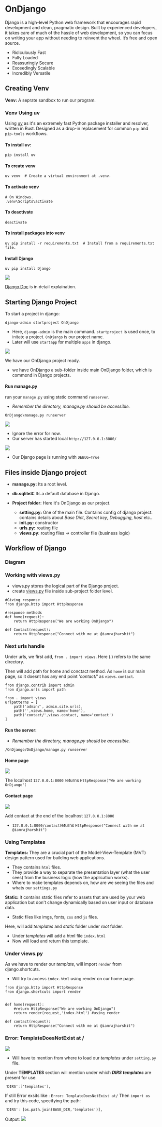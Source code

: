 # OnDjango
Django is a high-level Python web framework that encourages rapid development and clean, pragmatic design. Built by experienced developers, it takes care of much of the hassle of web development, so you can focus on writing your app without needing to reinvent the wheel. It’s free and open source.
- Ridiculously Fast
- Fully Loaded
- Reassuringly Secure
- Exceedingly Scalable
- Incredibly Versatile

## Creating Venv 
**Venv:** A seprate sandbox to run our program.

### Venv Using uv
Using [uv](https://pypi.org/project/uv/) as it's an extremely fast Python package installer and resolver, written in Rust.
Designed as a drop-in replacement for common `pip` and `pip-tools` workflows.

#### To install uv:
```
pip install uv
```
#### To create venv

```
uv venv  # Create a virtual environment at .venv.

```
#### To activate venv
```
# On Windows.
.venv\Scripts\activate
```
#### To deactivate 
```
deactivate
```
#### To install packages into venv
```
uv pip install -r requirements.txt  # Install from a requirements.txt file.
```
#### Install Django
```
uv pip install Django
```
<img src="img\01_uv pip Django.png">

[Django Doc](https://docs.djangoproject.com/en/5.0/) is in detail explaination.

## Starting Django Project
To start a project in django:
```
django-admin startproject OnDjango
```
- Here, `django-admin` is the main command.
`startproject` is used once, to initate a project.
`OnDjango` is our project name.
- Later will use `startapp` for multiple `apps` in django.

<img src="img\02_Project.png">

We have our OnDjango project ready.
- we have OnDjango a sub-folder inside main OnDjango folder, which is commond in Django projects.

#### Run manage.py
run your `manage.py` using static command `runserver`.
- *Remember the directory, manage.py should be accessible.*
```
OnDjango\manage.py runserver
```
<img src= "img\03_runserver.png">

- Ignore the error for now.
- Our server has started local `http://127.0.0.1:8000/`

<img src="img\04_server.png">

- Our Django page is running with `DEBUG=True`

## Files inside Django project

- **manage.py:** Its a root level.
- **db.sqlite3:** Its a default database in Django.

- **Project folder:** Here it's OnDjango as our project.
    - **setting.py:** One of the main file. Contains config of django project.
    contains details about *Base Dict*, *Secret key*, *Debugging*, *host* etc..
    - **__init__.py:** constructor
    - **urls.py:** routing file
    - **views.py:** routing files -> controller file (business logic)

## Workflow of Django

### Diagram


### Working with views.py
- views.py stores the logical part of the Django project.
- create [views.py](OnDjango\OnDjango\views.py) file inside sub-project folder level.

```
#Giving response 
from django.http import HttpResponse

#response methods
def home(request):
    return HttpResponse("We are working OnDjango")

def Contact(request):
    return HttpResponse("Connect with me at @iamrajharshit")

```
### Next urls handle

Under urls, we first add, `from . import views`. Here (.) refers to the same directory.

Then will add path for home and conctact method.
As `home` is our main page, so it doesnt has any end point *'contact/'* as `views.contact`.
```
from django.contrib import admin
from django.urls import path

from . import views
urlpatterns = [
    path('admin/', admin.site.urls),
    path('',views.home, name='home'),
    path('contact/',views.contact, name='contact')
]
```
#### Run the server:
- *Remember the directory, manage.py should be accessible.*
```
/OnDjango/OnDjango/manage.py runserver
```
#### Home page 
<img src="img\05_home.png">

The localhost `127.0.0.1:8000` returns `HttpResponse("We are working OnDjango")` 

#### Contact page

<img src="img\06_contact.png">

Add contact at the end of the localhost `127.0.0.1:8000`
- `127.0.0.1:8000/contact`returns `HttpResponse("Connect with me at @iamrajharshit")`


### Using Templates

**Templates:** They are a crucial part of the Model-View-Template (MVT) design pattern used for building web applications. 
- They contains `html` files.
- They provide a way to separate the presentation layer (what the user sees) from the business logic (how the application works).
- Where to make templates depends on, how are we seeing the files and whats our `settings.py`

**Static:** It contains static files refer to assets that are used by your web application but don't change dynamically based on user input or database data. 
- Static files like imgs, fonts, `css` and `js` files.

 Here, will add *templates* and *static* folder under *root* folder.

- Under *templates* will add a html file `index.html`
-  Now will load and return this template.

### Under views.py
As we have to render our *template*, will import `render` from django.shortcuts.
- Will try to access `index.html` using render on our home page.
```
from django.http import HttpResponse
from django.shortcuts import render


def home(request):
    #return HttpResponse("We are working OnDjango")
    return render(request,'index.html') #using render

def contact(request):
    return HttpResponse("Connect with me at @iamrajharshit")

```

### Error: TemplateDoesNotExist at /

<img src="img\07_error.png">

- Will have to mention from where to load our *templates* under `setting.py` file.

Under **TEMPLATES** section will mention under which ***DIRS*** ***templates*** are present for use.
```
'DIRS':['templates'],
```
If still Error exsits like : `Error: TemplateDoesNotExist at/`
Then `import os` and try this code, specifying the path:
```
'DIRS': [os.path.join(BASE_DIR,'templates')],
```
Output:
<img src="img\08_fixed error.png">